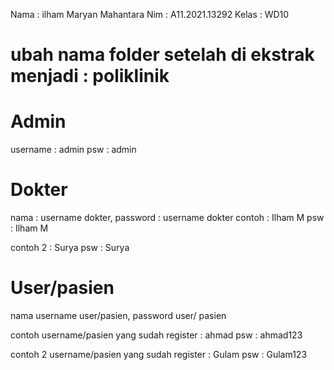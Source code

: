 Nama : ilham Maryan Mahantara
Nim : A11.2021.13292
Kelas : WD10

# ubah nama folder setelah di ekstrak menjadi : poliklinik

# Admin
username : admin
psw : admin

# Dokter
nama : username dokter, password : username dokter
contoh : Ilham M
psw : Ilham M

contoh 2 : Surya
psw : Surya

# User/pasien
nama username user/pasien, password user/ pasien

contoh username/pasien yang sudah register : ahmad
psw : ahmad123

contoh 2 username/pasien yang sudah register : Gulam
psw : Gulam123

